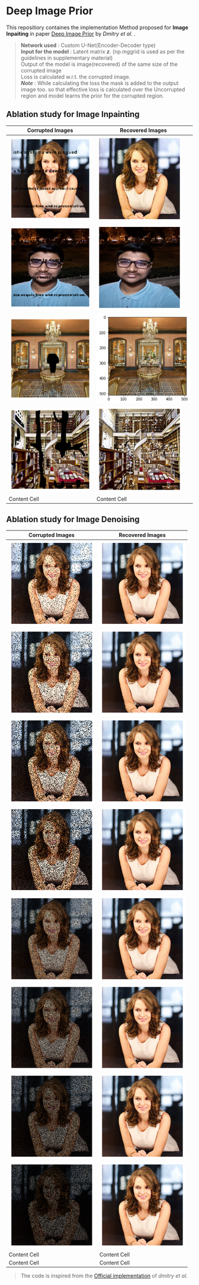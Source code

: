 # Deep Image Prior


This repositiory containes the implementation Method proposed for **Image Inpaiting** in paper [Deep Image Prior](https://arxiv.org/pdf/1711.10925.pdf) by *Dmitry et al.* .


> **Network used** : Custom U-Net(Encoder-Decoder type)\
> **Input for the model** : Latent matrix **_z_**. (np.mggrid is used as per the guidelines in supplementary material)\
> Output of the model is image(recovered) of the same size of the corrupted image\
> Loss is calculated w.r.t. the corrupted image.\
> **_Note_** : While calculating the loss the mask is added to the output image too. so that effective loss is calculated over the Uncorrupted region and model learns the prior for the corrupted region.


## Ablation study for Image Inpainting

| **Corrupted Images** |  **Recovered Images** |            
| ------------- | ------------- |
|      ![](https://github.com/bhaveshIITB/Deep-image-prior/blob/master/corrupted_img.png)       |      ![](https://github.com/bhaveshIITB/Deep-image-prior/blob/master/model_output.jpg)       |
|      ![](https://github.com/bhaveshIITB/Deep-image-prior/blob/master/Data/Inpainting/corrupted_img_bhavesh.png)       |      ![](https://github.com/bhaveshIITB/Deep-image-prior/blob/master/Results/Inpainting/bhavesh_recovered.png)     |
|      ![](https://github.com/bhaveshIITB/Deep-image-prior/blob/master/Data/Inpainting/vase.png?raw=true)       |      ![](https://github.com/bhaveshIITB/Deep-image-prior/blob/master/Results/Inpainting/vase_recovered.png?raw=true)       |
|      ![](https://github.com/bhaveshIITB/Deep-image-prior/blob/master/Data/Inpainting/corrupted_img_library.png?raw=true)       |      ![](https://github.com/bhaveshIITB/Deep-image-prior/blob/master/Results/Inpainting/library_recovered.png?raw=true)       |
|      Content Cell       |      Content Cell       |



## Ablation study for Image Denoising

| **Corrupted Images** |  **Recovered Images** |            
| ------------- | ------------- |
|      ![](https://github.com/bhaveshIITB/Deep-image-prior/blob/master/Data/Denoising/kate_corrupted_1.png?raw=true)       |      ![](https://github.com/bhaveshIITB/Deep-image-prior/blob/master/Results/Denoising/recovered_kate_1.png?raw=true)       |
|      ![](https://github.com/bhaveshIITB/Deep-image-prior/blob/master/Data/Denoising/kate_corrupted_2.png?raw=true)       |      ![](https://github.com/bhaveshIITB/Deep-image-prior/blob/master/Results/Denoising/recovered_kate_2.png?raw=true)       |
|      ![](https://github.com/bhaveshIITB/Deep-image-prior/blob/master/Data/Denoising/kate_corrupted_3.png?raw=true)       |      ![](https://github.com/bhaveshIITB/Deep-image-prior/blob/master/Results/Denoising/recovered_kate_3.png?raw=true)       |
|      ![](https://github.com/bhaveshIITB/Deep-image-prior/blob/master/Data/Denoising/kate_corrupted_4.png?raw=true)       |      ![](https://github.com/bhaveshIITB/Deep-image-prior/blob/master/Results/Denoising/recovered_kate_4.png?raw=true)       |
|      ![](https://github.com/bhaveshIITB/Deep-image-prior/blob/master/Data/Denoising/kate_corrupted_5.png?raw=true)       |      ![](https://github.com/bhaveshIITB/Deep-image-prior/blob/master/Results/Denoising/recovered_kate_5.png?raw=true)       |
|      ![](https://github.com/bhaveshIITB/Deep-image-prior/blob/master/Data/Denoising/kate_corrupted_6.png?raw=true)       |      ![](https://github.com/bhaveshIITB/Deep-image-prior/blob/master/Results/Denoising/recovered_kate_6.png?raw=true)       |
|      ![](https://github.com/bhaveshIITB/Deep-image-prior/blob/master/Data/Denoising/kate_corrupted_7.png?raw=true)       |      ![](https://github.com/bhaveshIITB/Deep-image-prior/blob/master/Results/Denoising/recovered_kate_7.png?raw=true)       |
|      ![](https://github.com/bhaveshIITB/Deep-image-prior/blob/master/Data/Denoising/kate_corrupted_8.png?raw=true)       |      ![](https://github.com/bhaveshIITB/Deep-image-prior/blob/master/Results/Denoising/recovered_kate_8.png?raw=true)       |
|      Content Cell       |      Content Cell       |
|      Content Cell       |      Content Cell       |



> The code is inspired from the [Official implementation](https://github.com/DmitryUlyanov/deep-image-prior) of *dmitry et al.* 
